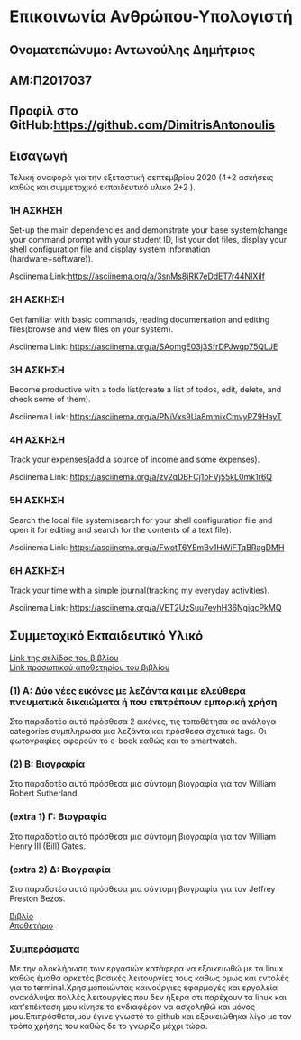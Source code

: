 # Επικοινωνία Ανθρώπου-Υπολογιστή
## Ονοματεπώνυμο: Αντωνούλης Δημήτριος  
## ΑΜ:Π2017037
## Προφίλ στο GitHub:https://github.com/DimitrisAntonoulis

## Εισαγωγή 
Τελική αναφορά για την εξεταστική σεπτεμβρίου 2020 (4+2 ασκήσεις καθώς και συμμετοχικό εκπαιδευτικό υλικό 2+2 ).

### 1Η ΑΣΚΗΣΗ
Set-up the main dependencies and demonstrate your base system(change your command prompt with your student ID, list your dot files, display your shell configuration file and display system information (hardware+software)).

Asciinema Link:https://asciinema.org/a/3snMs8jRK7eDdET7r44NIXilf

### 2Η ΑΣΚΗΣΗ
Get familiar with basic commands, reading documentation and editing files(browse and view files on your system).

Asciinema Link: https://asciinema.org/a/SAomgE03j3SfrDPJwqp75QLJE

### 3Η ΑΣΚΗΣΗ
Become productive with a todo list(create a list of todos, edit, delete, and check some of them).

Asciinema Link: https://asciinema.org/a/PNiVxs9Ua8mmixCmvyPZ9HayT

### 4Η ΑΣΚΗΣΗ
Track your expenses(add a source of income and some expenses).

Asciinema Link: https://asciinema.org/a/zv2qDBFCj1oFVj55kL0mk1r6Q

### 5Η ΑΣΚΗΣΗ
Search the local file system(search for your shell configuration file and open it for editing and search for the contents of a text file).

Asciinema Link: https://asciinema.org/a/FwotT6YEmBv1HWiFTqBRagDMH

### 6Η ΑΣΚΗΣΗ
Track your time with a simple journal(tracking my everyday activities).

Asciinema Link: https://asciinema.org/a/VET2UzSuu7evhH36NgjqcPkMQ



## Συμμετοχικό Εκπαιδευτικό Υλικό

[Link της σελίδας του βιβλίου](https://dimitrisantonoulis.netlify.com/)</br>
[Link προσωπικού αποθετηρίου του βιβλίου](https://github.com/DimitrisAntonoulis/gr)

### (1) A: Δύο νέες εικόνες με λεζάντα και με ελεύθερα πνευματικά δικαιώματα ή που επιτρέπουν εμπορική χρήση

Στο παραδοτέο αυτό πρόσθεσα 2 εικόνες, τις τοποθέτησα σε ανάλογα categories συμπλήρωσα μια λεζάντα και πρόσθεσα σχετικά tags. Οι φωτογραφίες αφορούν το e-book καθώς και το smartwatch.


### (2) Β: Βιογραφία

Στο παραδοτέο αυτό πρόσθεσα μια σύντομη βιογραφία για τον William Robert Sutherland.

### (extra 1) Γ: Βιογραφία

Στο παραδοτέο αυτό πρόσθεσα μια σύντομη βιογραφία για τον William Henry III (Bill) Gates.

### (extra 2) Δ: Βιογραφία

Στο παραδοτέο αυτό πρόσθεσα μια σύντομη βιογραφία για τον Jeffrey Preston Bezos.

[Bιβλίο](https://dimitrisantonoulis.netlify.com/)</br>
[Αποθετήριο](https://github.com/DimitrisAntonoulis/gr)

### Συμπεράσματα
 
Με την ολοκλήρωση των εργασιών κατάφερα να εξοικειωθώ με τα linux καθώς έμαθα αρκετές βασικές λειτουργίες τους καθως ομως και εντολές για το terminal.Χρησιμοποιώντας καινούργιες εφαρμογές και εργαλεία ανακάλυψα πολλές λειτουργίες που δεν ήξερα οτι παρέχουν τα linux και κατ'επέκταση μου κίνησε το ενδιαφέρον να ασχοληθώ και μόνος μου.Επιπρόσθετα,μου έγινε γνωστό το github και εξοικειώθηκα λίγο με τον τρόπο χρήσης του καθώς δε το γνώριζα μέχρι τώρα.
